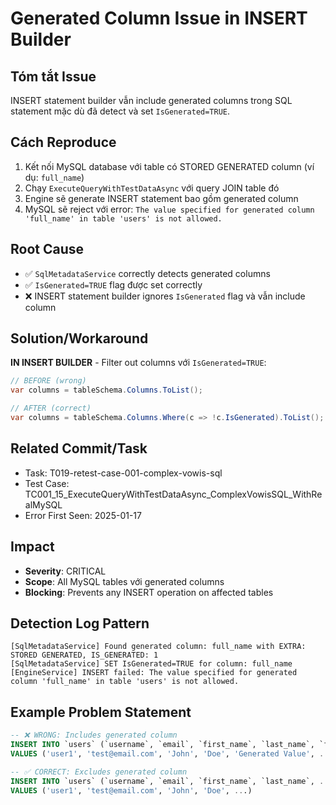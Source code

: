 # Generated Column Issue in INSERT Builder

## Tóm tắt Issue
INSERT statement builder vẫn include generated columns trong SQL statement mặc dù đã detect và set `IsGenerated=TRUE`.

## Cách Reproduce
1. Kết nối MySQL database với table có STORED GENERATED column (ví dụ: `full_name`)
2. Chạy `ExecuteQueryWithTestDataAsync` với query JOIN table đó
3. Engine sẽ generate INSERT statement bao gồm generated column
4. MySQL sẽ reject với error: `The value specified for generated column 'full_name' in table 'users' is not allowed.`

## Root Cause
- ✅ `SqlMetadataService` correctly detects generated columns
- ✅ `IsGenerated=TRUE` flag được set correctly  
- ❌ INSERT statement builder ignores `IsGenerated` flag và vẫn include column

## Solution/Workaround
**IN INSERT BUILDER** - Filter out columns với `IsGenerated=TRUE`:

```csharp
// BEFORE (wrong)
var columns = tableSchema.Columns.ToList();

// AFTER (correct)  
var columns = tableSchema.Columns.Where(c => !c.IsGenerated).ToList();
```

## Related Commit/Task
- Task: T019-retest-case-001-complex-vowis-sql
- Test Case: TC001_15_ExecuteQueryWithTestDataAsync_ComplexVowisSQL_WithRealMySQL
- Error First Seen: 2025-01-17

## Impact
- **Severity**: CRITICAL
- **Scope**: All MySQL tables với generated columns
- **Blocking**: Prevents any INSERT operation on affected tables

## Detection Log Pattern
```
[SqlMetadataService] Found generated column: full_name with EXTRA: STORED GENERATED, IS_GENERATED: 1 
[SqlMetadataService] SET IsGenerated=TRUE for column: full_name
[EngineService] INSERT failed: The value specified for generated column 'full_name' in table 'users' is not allowed.
```

## Example Problem Statement
```sql
-- ❌ WRONG: Includes generated column
INSERT INTO `users` (`username`, `email`, `first_name`, `last_name`, `full_name`, ...) 
VALUES ('user1', 'test@email.com', 'John', 'Doe', 'Generated Value', ...)

-- ✅ CORRECT: Excludes generated column  
INSERT INTO `users` (`username`, `email`, `first_name`, `last_name`, ...) 
VALUES ('user1', 'test@email.com', 'John', 'Doe', ...)
``` 